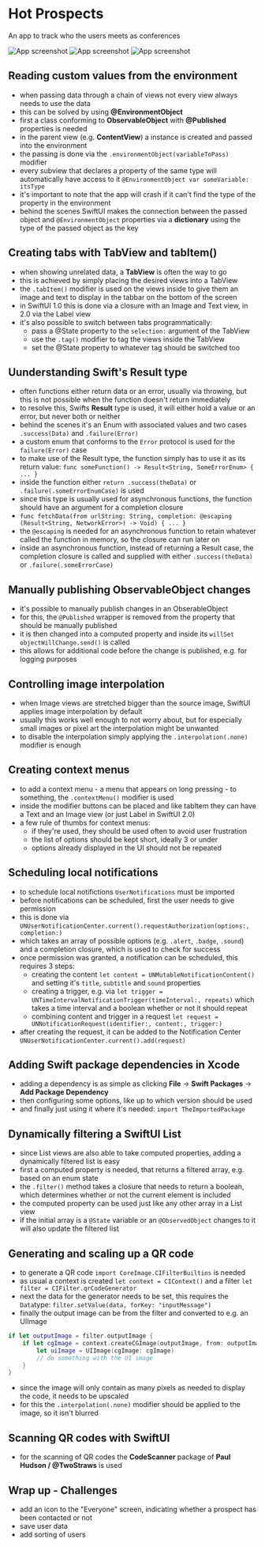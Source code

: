 # Hot Prospects
An app to track who the users meets as conferences

![App screenshot](HotProspects1.png) ![App screenshot](HotProspects2.png) ![App screenshot](HotProspects3.png)

## Reading custom values from the environment 
- when passing data through a chain of views not every view always needs to use the data
- this can be solved by using **@EnvironmentObject**
- first a class conforming to **ObservableObject** with **@Published** properties is needed
- in the parent view (e.g. __ContentView__) a instance is created and passed into the environment
- the passing is done via the `.environmentObject(variableToPass)` modifier
- every subview that declares a property of the same type will automatically have access to it `@EnvironmentObject var someVariable: itsType`
- it's important to note that the app will crash if it can't find the type of the property in the environment
- behind the scenes SwiftUI makes the connection between the passed object and `@EnvironmentObject` properties via a __dictionary__ using the type of the passed object as the key

## Creating tabs with TabView and tabItem()  
- when showing unrelated data, a **TabView** is often the way to go
- this is achieved by simply placing the desired views into a TabView
- the `.tabItem()` modifier is used on the views inside to give them an image and text to display in the tabbar on the bottom of the screen
- in SwiftUI 1.0 this is done via a closure with an Image and Text view, in 2.0 via the Label view
- it's also possible to switch between tabs programmatically:
    - pass a @State property to the `selection:` argument of the TabView
    - use the `.tag()` modifier to tag the views inside the TabView
    - set the @State property to whatever tag should be switched too

## Uunderstanding Swift's Result type
- often functions either return data or an error, usually via throwing, but this is not possible when the function doesn't return immediately
- to resolve this, Swifts **Result** type is used, it will either hold a value or an error, but never both or neither
- behind the scenes it's an Enum with associated values and two cases `.success(Data)` and `.failure(Error)`
- a custom enum that conforms to the `Error` protocol is used for the `failure(Error)` case
- to make use of the Result type, the function simply has to use it as its return value: `func someFunction() -> Result<String, SomeErrorEnum> { ... }`
- inside the function either `return .success(theData)` or `.failure(.someErrorEnumCase)` is used
- since this type is usually used for asynchronous functions, the function should have an argument for a completion closure
- `func fetchData(from urlString: String, completion: @escaping (Result<String, NetworkError>) -> Void) { ... }`
- the `@escaping` is needed for an asynchronous function to retain whatever called the function in memory, so the closure can run later on
- inside an asynchronous function, instead of returning a Result case, the completion closure is called and supplied with either `.success(theData)` or `.failure(.someErrorCase)`

## Manually publishing ObservableObject changes
- it's possible to manually publish changes in an ObserableObject
- for this, the `@Published` wrapper is removed from the property that should be manually published
- it is then changed into a computed property and inside its `willSet` `objectWillChange.send()` is called
- this allows for additional code before the change is published, e.g. for logging purposes

## Controlling image interpolation
- when Image views are stretched bigger than the source image, SwiftUI applies image interpolation by default
- usually this works well enough to not worry about, but for especially small images or pixel art the interpolation might be unwanted
- to disable the interpolation simply applying the `.interpolation(.none)` modifier is enough

## Creating context menus
- to add a context menu - a menu that appears on long pressing - to something, the `.contextMenu()` modifier is used
- inside the modifier buttons can be placed and like tabItem they can have a Text and an Image view (or just Label in SwiftUI 2.0)
- a few rule of thumbs for context menus:
    - if they're used, they should be used often to avoid user frustration
    - the list of options should be kept short, ideally 3 or under
    - options already displayed in the UI should not be repeated

## Scheduling local notifications
- to schedule local notifictions `UserNotifications` must be imported
- before notifications can be scheduled, first the user needs to give permission
- this is done via `UNUserNotificationCenter.current().requestAuthorization(options:, completion:)`
- which takes an array of possible options (e.g. `.alert`, `.badge`, `.sound`) and a completion closure, which is used to check for success
- once permission was granted, a notification can be scheduled, this requires 3 steps:
    - creating the content `let content = UNMutableNotificationContent()` and setting it's `title`, `subtitle` and `sound` properties
    - creating a trigger, e.g. via `let trigger = UNTimeIntervalNotificationTrigger(timeInterval:, repeats)` which takes a time interval and a boolean whether or not it should repeat
    - combining content and trigger in a request `let request = UNNotificationRequest(identifier:, content:, trigger:)`
- after creating the request, it can be added to the Notification Center `UNUserNotificationCenter.current().add(request)`

## Adding Swift package dependencies in Xcode
- adding a dependency is as simple as clicking __File__ -> __Swift Packages__ -> __Add Package Dependency__
- then configuring some options, like up to which version should be used
- and finally just using it where it's needed: `import TheImportedPackage` 

## Dynamically filtering a SwiftUI List
- since List views are also able to take computed properties, adding a dynamically filtered list is easy
- first a computed property is needed, that returns a filtered array, e.g. based on an enum state
- the `.filter()` method takes a closure that needs to return a boolean, which determines whether or not the current element is included
- the computed property can be used just like any other array in a List view
- if the initial array is a `@State` variable or an `@ObservedObject` changes to it will also update the filtered list

## Generating and scaling up a QR code
- to generate a QR code `import CoreImage.CIFilterBuiltins` is needed
- as usual a context is created `let context = CIContext()` and a filter `let filter = CIFilter.qrCodeGenerator`
- next the data for the generator needs to be set, this requires the `Data`type: `filter.setValue(data, forKey: "inputMessage")`
- finally the output image can be from the filter and converted to e.g. an UIImage

```swift
if let outputImage = filter.outputImage {
    if let cgImage = context.createCGImage(outputImage, from: outputImage.extent) {
        let uiImage = UIImage(cgImage: cgImage)
        // do something with the UI image
    }
}
```
- since the image will only contain as many pixels as needed to display the code, it needs to be upscaled
- for this the `.interpolation(.none)` modifier should be applied to the image, so it isn't blurred

## Scanning QR codes with SwiftUI
- for the scanning of QR codes the **CodeScanner** package of __Paul Hudson / @TwoStraws__ is used

## Wrap up - Challenges
- add an icon to the "Everyone" screen, indicating whether a prospect has been contacted or not
- save user data
- add sorting of users
